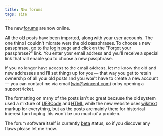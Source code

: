 ```yaml
---
title: New forums
tags: site
---
```


The new [forums](/wiki/forums) are now online.

All the old posts have been imported, along with your user accounts. The one thing I couldn't migrate were the old passphrases. To choose a new passphrase, go to the [login](/wiki/login) page and click on the "Forgot your passphrase?" link. You enter your email address and you'll receive a special link that will enable you to choose a new passphrase.

If you no longer have access to the email address, let me know the old and new addresses and I'll set things up for you — that way you get to retain ownership of all your old posts and you won't have to create a new account — you can contact me via email (<win@wincent.com>) or by opening a [support ticket](/wiki/support_ticket).

The formatting on many of the posts isn't so great because the old system used a mixture of [UBBCode](/wiki/UBBCode) and [HTML](/wiki/HTML) while the new website uses [wikitext](/wiki/wikitext) markup for everything, but as the posts are mainly there for historical interest I am hoping this won't be too much of a problem.

The forum software itself is currently [beta](/wiki/beta) status, so if you discover any flaws please let me know.
